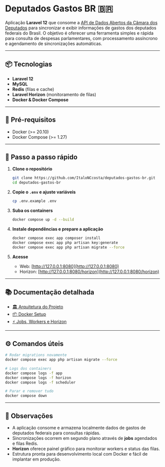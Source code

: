 # Deputados Gastos BR 🇧🇷

Aplicação **Laravel 12** que consome a [API de Dados Abertos da Câmara dos Deputados](https://dadosabertos.camara.leg.br/) para sincronizar e exibir informações de gastos dos deputados federais do Brasil.
O objetivo é oferecer uma ferramenta simples e rápida para consulta de despesas parlamentares, com processamento assíncrono e agendamento de sincronizações automáticas.

---

## 📦 Tecnologias

* **Laravel 12**
* **MySQL**
* **Redis** (filas e cache)
* **Laravel Horizon** (monitoramento de filas)
* **Docker & Docker Compose**

---

## 🔧 Pré-requisitos

* Docker (>= 20.10)
* Docker Compose (>= 1.27)

---

## 🚀 Passo a passo rápido

1. **Clone o repositório**

   ```bash
   git clone https://github.com/ItaloNCcosta/deputados-gastos-br.git
   cd deputados-gastos-br
   ```

2. **Copie o `.env` e ajuste variáveis**

   ```bash
   cp .env.example .env
   ```

3. **Suba os containers**

   ```bash
   docker compose up -d --build
   ```

4. **Instale dependências e prepare a aplicação**

   ```bash
   docker compose exec app composer install
   docker compose exec app php artisan key:generate
   docker compose exec app php artisan migrate --force
   ```

5. **Acesse**

   * Web: [http://127.0.0.1:8080](http://127.0.0.1:8080)
   * Horizon: [http://127.0.0.1:8080/horizon](http://127.0.0.1:8080/horizon)

---

## 📚 Documentação detalhada

* [🏛 Arquitetura do Projeto](docs/architecture.md)
* [📦 Docker Setup](docs/docker.md)
* [⚡ Jobs, Workers e Horizon](docs/jobs-and-workers.md)

---

## ⚙️ Comandos úteis

```bash
# Rodar migrations novamente
docker compose exec app php artisan migrate --force

# Logs dos containers
docker compose logs -f app
docker compose logs -f horizon
docker compose logs -f scheduler

# Parar e remover tudo
docker compose down
```

---

## 📝 Observações

* A aplicação consome e armazena localmente dados de gastos de deputados federais para consultas rápidas.
* Sincronizações ocorrem em segundo plano através de **jobs** agendados e filas Redis.
* **Horizon** oferece painel gráfico para monitorar workers e status das filas.
* Estrutura pronta para desenvolvimento local com Docker e fácil de implantar em produção.
